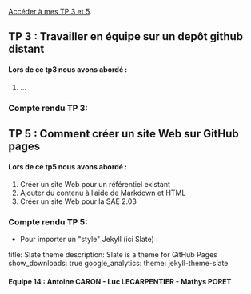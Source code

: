 [Accéder à mes TP 3 et 5](https://github.com/Antoine-CARON/tp3).

## TP 3 : Travailler en équipe sur un depôt github distant

#### Lors de ce tp3 nous avons abordé : 

1.  ...

### Compte rendu TP 3:


## TP 5 : Comment créer un site Web sur GitHub pages

#### Lors de ce tp5 nous avons abordé : 

1.  Créer un site Web pour un référentiel existant
2.  Ajouter du contenu à l’aide de Markdown et HTML
3.  Créer un site Web pour la SAE 2.03

### Compte rendu TP 5:

* Pour importer un "style" Jekyll (ici Slate) :

title: Slate theme
description: Slate is a theme for GitHub Pages
show_downloads: true
google_analytics:
theme: jekyll-theme-slate

#### Equipe 14 :  Antoine CARON  -  Luc LECARPENTIER  -  Mathys PORET
